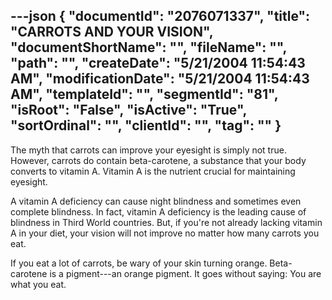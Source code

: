 ---json
{
  "documentId": "2076071337",
  "title": "CARROTS AND YOUR VISION",
  "documentShortName": "",
  "fileName": "",
  "path": "",
  "createDate": "5/21/2004 11:54:43 AM",
  "modificationDate": "5/21/2004 11:54:43 AM",
  "templateId": "",
  "segmentId": "81",
  "isRoot": "False",
  "isActive": "True",
  "sortOrdinal": "",
  "clientId": "",
  "tag": ""
}
---

The myth that carrots can improve your eyesight is simply not true. However, carrots do contain beta-carotene, a substance that your body converts to vitamin A. Vitamin A is the nutrient crucial for maintaining eyesight. 

A vitamin A deficiency can cause night blindness and sometimes even complete blindness. In fact, vitamin A deficiency is the leading cause of blindness in Third World countries. But, if you're not already lacking vitamin A in your diet, your vision will not improve no matter how many carrots you eat. 

If you eat a lot of carrots, be wary of your skin turning orange. Beta-carotene is a pigment---an orange pigment. It goes without saying: You are what you eat.
